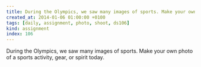 ```yaml
---
title: During the Olympics, we saw many images of sports. Make your own photo of a sports activity, gear, or spirit today.
created_at: 2014-01-06 01:00:00 +0100
tags: [daily, assignment, photo, shoot, ds106]
kind: assignment
index: 106
---
```


During the Olympics, we saw many images of sports. Make your own photo of a sports activity, gear, or spirit today.
